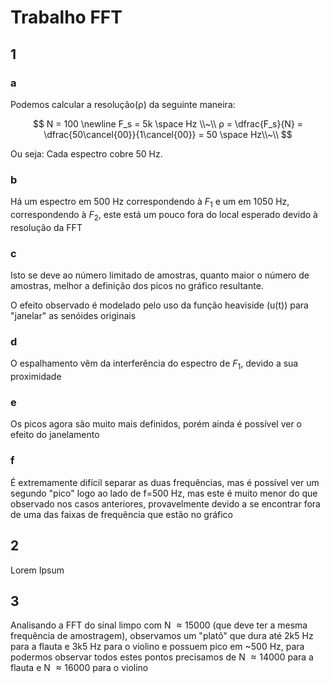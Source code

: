 # Trabalho FFT

## 1

### a

Podemos calcular a resolução(ρ) da seguinte maneira:

$$
N = 100 \newline
F_s = 5k \space Hz \\~\\
ρ = \dfrac{F_s}{N} = \dfrac{50\cancel{00}}{1\cancel{00}} = 50 \space Hz\\~\\
$$

Ou seja: Cada espectro cobre 50 Hz.

### b

Há um espectro em 500 Hz correspondendo à $F_1$ e
um em 1050 Hz, correspondendo à $F_2$, este está
um pouco fora do local esperado devido à resolução da FFT

### c

Isto se deve ao número limitado de amostras,
quanto maior o número de amostras, melhor a
definição dos picos no gráfico resultante.

O efeito observado é modelado pelo uso da função
heaviside (u(t)) para "janelar" as senóides originais

### d

O espalhamento vêm da interferência do espectro de $F_1$, devido a sua proximidade

### e

Os picos agora são muito mais definidos, porém ainda é possível ver
o efeito do janelamento

### f

É extremamente difícil separar as duas frequências, mas é possível ver um
segundo "pico" logo ao lado de f=500 Hz, mas este é muito menor do que observado nos casos anteriores, provavelmente devido a se encontrar fora de uma das faixas de frequência que estão no gráfico

## 2

Lorem Ipsum

## 3

Analisando a FFT do sinal limpo com N $\approx 15000$ (que deve ter a mesma frequência de amostragem), observamos um "platô" que dura até 2k5 Hz para a flauta e 3k5 Hz para o violino e possuem pico em ~500 Hz, para podermos observar todos estes pontos precisamos de N $\approx 14000$ para a flauta e N $\approx 16000$ para o violino
